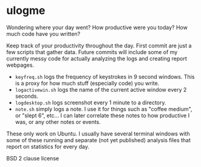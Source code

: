 
# ulogme

Wondering where your day went? How productive were you today? How much code have you written?

Keep track of your productivity throughout the day. First commit are just a few scripts that gather data. Future commits will include some of my currently messy code for actually analyzing the logs and creating report webpages.

- `keyfreq.sh` logs the frequency of keystrokes in 9 second windows. This is a proxy for how much stuff (especially code) you write.
- `logactivewin.sh` logs the name of the current active window every 2 seconds.
- `logdesktop.sh` logs screenshot every 1 minute to a directory.
- `note.sh` simply logs a note. I use it for things such as "coffee medium", or "slept 6", etc... I can later correlate these notes to how productive I was, or any other notes or events.

These only work on Ubuntu. I usually have several terminal windows with some of these running and separate (not yet published) analysis files that report on statistics for every day.

BSD 2 clause license
